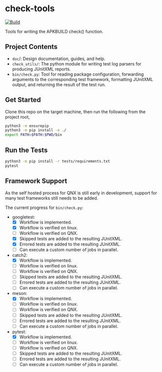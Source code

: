 # check-tools
[![Build](https://github.com/qnx-ports/check-tools/actions/workflows/ubuntu-22.04.yml/badge.svg)](https://github.com/qnx-ports/check-tools/actions/workflows/ubuntu-22.04.yml)

Tools for writing the APKBUILD check() function.

## Project Contents

- `doc`/:         Design documentation, guides, and help.
- `check_utils/`: The python module for writing test log parsers for producing
                  JUnitXML reports.
- `bin/check.py`: Tool for reading package configuration, forwarding arguments
                  to the corresponding test framework, formatting JUnitXML
                  output, and returning the result of the test run.

## Get Started

Clone this repo on the target machine, then run the following from the project
root,

```bash
python3 -m ensurepip
python3 -m pip install -e ./
export PATH=$PATH:$PWD/bin
```

## Run the Tests
```bash
python3 -m pip install -r tests/requirements.txt
pytest
```

## Framework Support

As the self hosted process for QNX is still early in development, support for
many test frameworks still needs to be added.

The current progress for `bin/check.py`:
- googletest:
  - [x] Workflow is implemented.
  - [x] Workflow is verified on linux.
  - [ ] Workflow is verified on QNX.
  - [x] Skipped tests are added to the resulting JUnitXML.
  - [x] Errored tests are added to the resulting JUnitXML.
  - [ ] Can execute a custom number of jobs in parallel.
- catch2:
  - [x] Workflow is implemented.
  - [ ] Workflow is verified on linux.
  - [ ] Workflow is verified on QNX.
  - [ ] Skipped tests are added to the resulting JUnitXML.
  - [ ] Errored tests are added to the resulting JUnitXML.
  - [ ] Can execute a custom number of jobs in parallel.
- meson:
  - [x] Workflow is implemented.
  - [ ] Workflow is verified on linux.
  - [ ] Workflow is verified on QNX.
  - [ ] Skipped tests are added to the resulting JUnitXML.
  - [ ] Errored tests are added to the resulting JUnitXML.
  - [ ] Can execute a custom number of jobs in parallel.
- pytest:
  - [x] Workflow is implemented.
  - [ ] Workflow is verified on linux.
  - [ ] Workflow is verified on QNX.
  - [ ] Skipped tests are added to the resulting JUnitXML.
  - [ ] Errored tests are added to the resulting JUnitXML.
  - [ ] Can execute a custom number of jobs in parallel.
